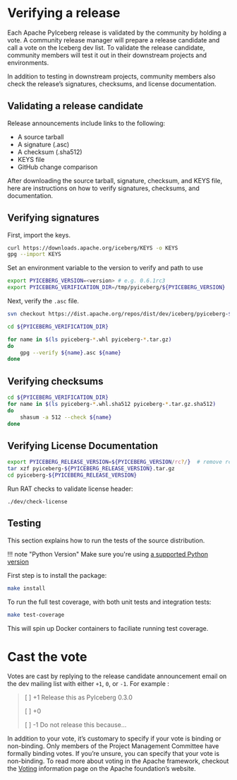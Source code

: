 <!--
  - Licensed to the Apache Software Foundation (ASF) under one
  - or more contributor license agreements.  See the NOTICE file
  - distributed with this work for additional information
  - regarding copyright ownership.  The ASF licenses this file
  - to you under the Apache License, Version 2.0 (the
  - "License"); you may not use this file except in compliance
  - with the License.  You may obtain a copy of the License at
  -
  -   http://www.apache.org/licenses/LICENSE-2.0
  -
  - Unless required by applicable law or agreed to in writing,
  - software distributed under the License is distributed on an
  - "AS IS" BASIS, WITHOUT WARRANTIES OR CONDITIONS OF ANY
  - KIND, either express or implied.  See the License for the
  - specific language governing permissions and limitations
  - under the License.
  -->

# Verifying a release

Each Apache PyIceberg release is validated by the community by holding a vote. A community release manager will prepare a release candidate and call a vote on the Iceberg dev list. To validate the release candidate, community members will test it out in their downstream projects and environments.

In addition to testing in downstream projects, community members also check the release’s signatures, checksums, and license documentation.

## Validating a release candidate

Release announcements include links to the following:

- A source tarball
- A signature (.asc)
- A checksum (.sha512)
- KEYS file
- GitHub change comparison

After downloading the source tarball, signature, checksum, and KEYS file, here are instructions on how to verify signatures, checksums, and documentation.

## Verifying signatures

First, import the keys.

```sh
curl https://downloads.apache.org/iceberg/KEYS -o KEYS
gpg --import KEYS
```

Set an environment variable to the version to verify and path to use

```sh
export PYICEBERG_VERSION=<version> # e.g. 0.6.1rc3
export PYICEBERG_VERIFICATION_DIR=/tmp/pyiceberg/${PYICEBERG_VERSION}
```

Next, verify the `.asc` file.

```sh
svn checkout https://dist.apache.org/repos/dist/dev/iceberg/pyiceberg-${PYICEBERG_VERSION}/ ${PYICEBERG_VERIFICATION_DIR}

cd ${PYICEBERG_VERIFICATION_DIR}

for name in $(ls pyiceberg-*.whl pyiceberg-*.tar.gz)
do
    gpg --verify ${name}.asc ${name}
done
```

## Verifying checksums

```sh
cd ${PYICEBERG_VERIFICATION_DIR}
for name in $(ls pyiceberg-*.whl.sha512 pyiceberg-*.tar.gz.sha512)
do
    shasum -a 512 --check ${name}
done
```

## Verifying License Documentation

```sh
export PYICEBERG_RELEASE_VERSION=${PYICEBERG_VERSION/rc?/}  # remove rcX qualifier
tar xzf pyiceberg-${PYICEBERG_RELEASE_VERSION}.tar.gz
cd pyiceberg-${PYICEBERG_RELEASE_VERSION}
```

Run RAT checks to validate license header:

```shell
./dev/check-license
```

## Testing

This section explains how to run the tests of the source distribution.

<!-- prettier-ignore-start -->

!!! note "Python Version"
    Make sure you're using [a supported Python version](https://github.com/apache/iceberg-python/blob/main/pyproject.toml#L29-L32)

<!-- prettier-ignore-end -->

First step is to install the package:

```sh
make install
```

To run the full test coverage, with both unit tests and integration tests:

```sh
make test-coverage
```

This will spin up Docker containers to faciliate running test coverage.

# Cast the vote

Votes are cast by replying to the release candidate announcement email on the dev mailing list with either `+1`, `0`, or `-1`. For example :

> [ ] +1 Release this as PyIceberg 0.3.0
>
> [ ] +0
>
> [ ] -1 Do not release this because…

In addition to your vote, it’s customary to specify if your vote is binding or non-binding. Only members of the Project Management Committee have formally binding votes. If you’re unsure, you can specify that your vote is non-binding. To read more about voting in the Apache framework, checkout the [Voting](https://www.apache.org/foundation/voting.html) information page on the Apache foundation’s website.
